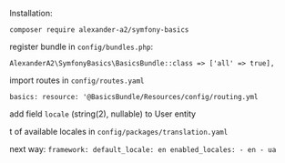 Installation:

`composer require alexander-a2/symfony-basics`

register bundle in `config/bundles.php`:

`AlexanderA2\SymfonyBasics\BasicsBundle::class => ['all' => true],`

import routes in `config/routes.yaml`

`basics:
    resource: '@BasicsBundle/Resources/config/routing.yml`

add field `locale` (string(2), nullable) to User entity

t of available locales in
`config/packages/translation.yaml`

next way:
`framework:
    default_locale: en
    enabled_locales:
        - en
        - ua`